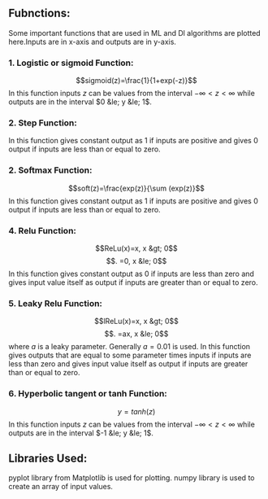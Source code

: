 ## Fubnctions:
Some important functions that are used in ML and Dl algorithms are plotted here.Inputs are in x-axis and outputs are in y-axis.
### 1. Logistic or sigmoid Function:
$$sigmoid(z)=\frac{1}{1+exp(-z)}$$
In this function inputs $z$ can be values from the interval $-\infty < z < \infty$ while outputs are in the interval $0 &le; y &le; 1$.
### 2. Step Function:
In this function gives constant output as $1$ if inputs are positive and gives $0$ output if inputs are less than or equal to zero.
### 2. Softmax Function:
$$soft(z)=\frac{exp(z)}{\sum (exp(z)}$$
In this function gives constant output as $1$ if inputs are positive and gives $0$ output if inputs are less than or equal to zero.

### 4. Relu Function:
$$ReLu(x)=x,  x &gt; 0$$
    $$.           =0,  x &le; 0$$
In this function gives constant output as $0$ if inputs are less than zero and gives input value  itself as output if inputs are greater than or equal to zero.
### 5. Leaky Relu Function:
$$lReLu(x)=x,  x &gt; 0$$
    $$.           =ax,  x &le; 0$$
where $a$ is a leaky parameter. Generally $a=0.01$ is used.
In this function gives outputs that are equal to some parameter times inputs if inputs are less than zero and gives input value  itself as output if inputs are greater than or equal to zero.
### 6. Hyperbolic tangent or tanh Function:
$$y=tanh(z)$$
In this function inputs $z$ can be values from the interval $-\infty < z < \infty$ while outputs are in the interval $-1 &le; y &le; 1$.

## Libraries Used:
pyplot library from Matplotlib is used for plotting.
numpy library is used to create an array of input values.
